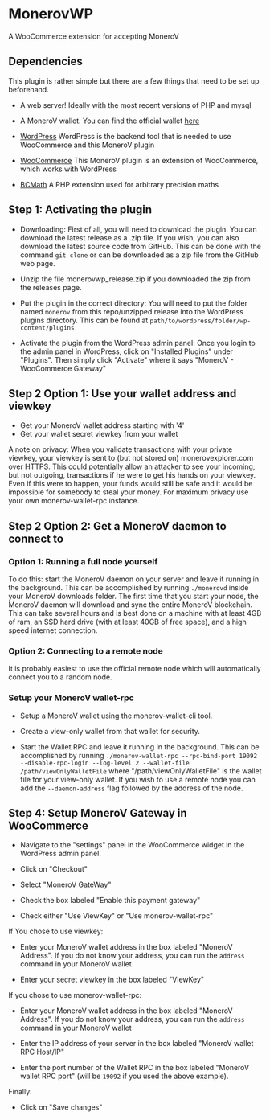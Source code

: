 # MonerovWP
A WooCommerce extension for accepting MoneroV

## Dependencies
This plugin is rather simple but there are a few things that need to be set up beforehand.

* A web server! Ideally with the most recent versions of PHP and mysql

* A MoneroV wallet. You can find the official wallet [here](https://monerov.org)

* [WordPress](https://wordpress.org)
WordPress is the backend tool that is needed to use WooCommerce and this MoneroV plugin

* [WooCommerce](https://woocommerce.com)
This MoneroV plugin is an extension of WooCommerce, which works with WordPress

* [BCMath](http://php.net/manual/en/book.bc.php)
A PHP extension used for arbitrary precision maths

## Step 1: Activating the plugin
* Downloading: First of all, you will need to download the plugin. You can download the latest release as a .zip file. If you wish, you can also download the latest source code from GitHub. This can be done with the command `git clone` or can be downloaded as a zip file from the GitHub web page.

* Unzip the file monerovwp_release.zip if you downloaded the zip from the releases page.

* Put the plugin in the correct directory: You will need to put the folder named `monerov` from this repo/unzipped release into the WordPress plugins directory. This can be found at `path/to/wordpress/folder/wp-content/plugins`

* Activate the plugin from the WordPress admin panel: Once you login to the admin panel in WordPress, click on "Installed Plugins" under "Plugins". Then simply click "Activate" where it says "MoneroV - WooCommerce Gateway"

## Step 2 Option 1: Use your wallet address and viewkey

* Get your MoneroV wallet address starting with '4'
* Get your wallet secret viewkey from your wallet

A note on privacy: When you validate transactions with your private viewkey, your viewkey is sent to (but not stored on) monerovexplorer.com over HTTPS. This could potentially allow an attacker to see your incoming, but not outgoing, transactions if he were to get his hands on your viewkey. Even if this were to happen, your funds would still be safe and it would be impossible for somebody to steal your money. For maximum privacy use your own monerov-wallet-rpc instance.

## Step 2 Option 2: Get a MoneroV daemon to connect to

### Option 1: Running a full node yourself

To do this: start the MoneroV daemon on your server and leave it running in the background. This can be accomplished by running `./monerovd` inside your MoneroV downloads folder. The first time that you start your node, the MoneroV daemon will download and sync the entire MoneroV blockchain. This can take several hours and is best done on a machine with at least 4GB of ram, an SSD hard drive (with at least 40GB of free space), and a high speed internet connection.

### Option 2: Connecting to a remote node
It is probably easiest to use the official remote node which will automatically connect you to a random node.

### Setup your MoneroV wallet-rpc

* Setup a MoneroV wallet using the monerov-wallet-cli tool. 

* Create a view-only wallet from that wallet for security.

* Start the Wallet RPC and leave it running in the background. This can be accomplished by running `./monerov-wallet-rpc --rpc-bind-port 19092 --disable-rpc-login --log-level 2 --wallet-file /path/viewOnlyWalletFile` where "/path/viewOnlyWalletFile" is the wallet file for your view-only wallet. If you wish to use a remote node you can add the `--daemon-address` flag followed by the address of the node. 

## Step 4: Setup MoneroV Gateway in WooCommerce

* Navigate to the "settings" panel in the WooCommerce widget in the WordPress admin panel.

* Click on "Checkout"

* Select "MoneroV GateWay"

* Check the box labeled "Enable this payment gateway"

* Check either "Use ViewKey" or "Use monerov-wallet-rpc"

If You chose to use viewkey:

* Enter your MoneroV wallet address in the box labeled "MoneroV Address". If you do not know your address, you can run the `address` command in your MoneroV wallet

* Enter your secret viewkey in the box labeled "ViewKey"

If you chose to use monerov-wallet-rpc:

* Enter your MoneroV wallet address in the box labeled "MoneroV Address". If you do not know your address, you can run the `address` command in your MoneroV wallet

* Enter the IP address of your server in the box labeled "MoneroV wallet RPC Host/IP"

* Enter the port number of the Wallet RPC in the box labeled "MoneroV wallet RPC port" (will be `19092` if you used the above example).

Finally:

* Click on "Save changes"


